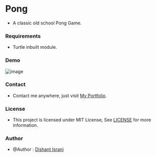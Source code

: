 # Pong

* A classic old school Pong Game.

### Requirements

* Turtle inbuilt module.

### Demo 

![image](https://user-images.githubusercontent.com/67931219/143733838-ddb18a71-0b12-4b2c-be1f-d8f360ac85f9.png)

### Contact

* Contact me anywhere, just visit [My Portfolio](https://dishantisrani.github.io/Dishant-Portfolio/).

### License

* This project is licensed under MIT License, See [LICENSE](/LICENSE) for more information.

### Author 

* @Author : [Dishant Israni](https://github.com/DishantIsrani)
